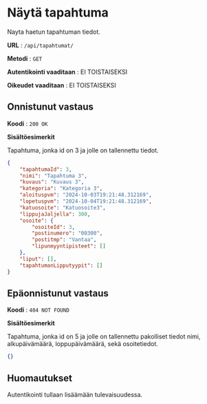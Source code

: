 # Näytä tapahtuma

Nayta haetun tapahtuman tiedot.

**URL** : `/api/tapahtumat/`

**Metodi** : `GET`

**Autentikointi vaaditaan** : EI TOISTAISEKSI

**Oikeudet vaaditaan** : EI TOISTAISEKSI

## Onnistunut vastaus

**Koodi** : `200 OK`

**Sisältöesimerkit**

Tapahtuma, jonka id on 3 ja jolle on tallennettu tiedot.

```json
{
    "tapahtumaId": 3,
    "nimi": "Tapahtuma 3",
    "kuvaus": "Kuvaus 3",
    "kategoria": "Kategoria 3",
    "aloituspvm": "2024-10-03T19:21:48.312169",
    "lopetuspvm": "2024-10-04T19:21:48.312169",
    "katuosoite": "Katuosoite3",
    "lippujaJaljella": 300,
    "osoite": {
        "osoiteId": 3,
        "postinumero": "00300",
        "postitmp": "Vantaa",
        "lipunmyyntipisteet": []
    },
    "liput": [],
    "tapahtumanLipputyypit": []
}
```




## Epäonnistunut vastaus

**Koodi** : `404 NOT FOUND`

**Sisältöesimerkit**

Tapahtuma, jonka id on 5 ja jolle on tallennettu pakolliset tiedot nimi, alkupäivämäärä, loppupäivämäärä, sekä osoitetiedot.

```json
{}
```

## Huomautukset

Autentikointi tullaan lisäämään tulevaisuudessa.

